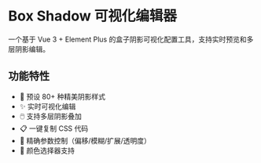 # Box Shadow 可视化编辑器

一个基于 Vue 3 + Element Plus 的盒子阴影可视化配置工具，支持实时预览和多层阴影编辑。

## 功能特性

- 🎨 预设 80+ 种精美阴影样式
- ✨ 实时可视化编辑
- 🖱️ 支持多层阴影叠加
- 📋 一键复制 CSS 代码
- 🎯 精确参数控制（偏移/模糊/扩展/透明度）
- 🌈 颜色选择器支持
